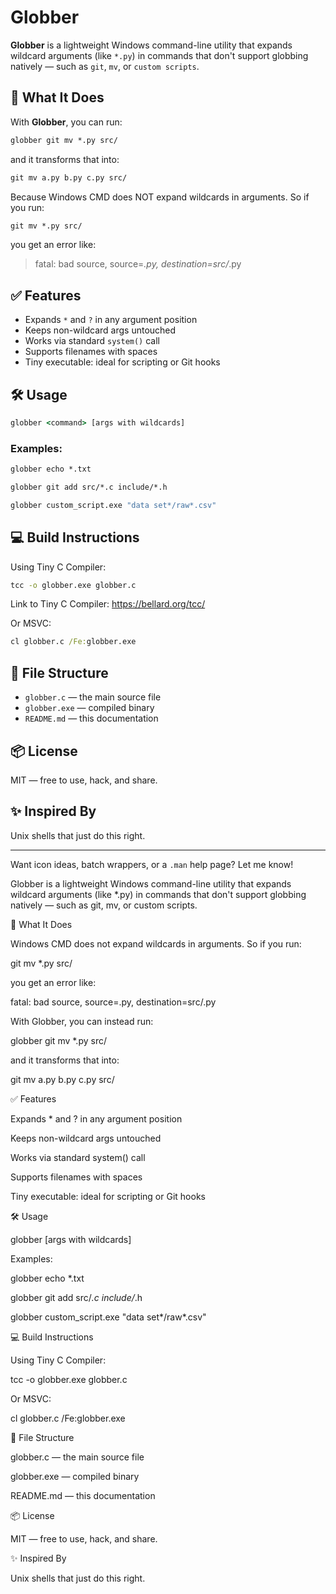 # Globber

**Globber** is a lightweight Windows command-line utility that expands wildcard arguments (like `*.py`) in commands that don't support globbing natively — such as `git`, `mv`, or `custom scripts`.

## 🚀 What It Does

With **Globber**, you can run:

```cmd
globber git mv *.py src/
```

and it transforms that into:

```cmd
git mv a.py b.py c.py src/
```

Because Windows CMD does NOT expand wildcards in arguments. So if you run:

```cmd
git mv *.py src/
```

you get an error like:

> fatal: bad source, source=*.py, destination=src/*.py


## ✅ Features

- Expands `*` and `?` in any argument position
- Keeps non-wildcard args untouched
- Works via standard `system()` call
- Supports filenames with spaces
- Tiny executable: ideal for scripting or Git hooks

## 🛠️ Usage

```cmd
globber <command> [args with wildcards]
```

### Examples:

```cmd
globber echo *.txt

globber git add src/*.c include/*.h

globber custom_script.exe "data set*/raw*.csv"
```

## 💻 Build Instructions

Using Tiny C Compiler:

```cmd
tcc -o globber.exe globber.c
```

Link to Tiny C Compiler: https://bellard.org/tcc/

Or MSVC:

```cmd
cl globber.c /Fe:globber.exe
```

## 📁 File Structure

- `globber.c` — the main source file
- `globber.exe` — compiled binary
- `README.md` — this documentation

## 📦 License

MIT — free to use, hack, and share.

## ✨ Inspired By

Unix shells that just do this right.

---

Want icon ideas, batch wrappers, or a `.man` help page? Let me know!



Globber is a lightweight Windows command-line utility that expands wildcard arguments (like *.py) in commands that don't support globbing natively — such as git, mv, or custom scripts.

🚀 What It Does

Windows CMD does not expand wildcards in arguments. So if you run:

git mv *.py src/

you get an error like:

fatal: bad source, source=.py, destination=src/.py

With Globber, you can instead run:

globber git mv *.py src/

and it transforms that into:

git mv a.py b.py c.py src/

✅ Features

Expands * and ? in any argument position

Keeps non-wildcard args untouched

Works via standard system() call

Supports filenames with spaces

Tiny executable: ideal for scripting or Git hooks

🛠️ Usage

globber <command> [args with wildcards]

Examples:

globber echo *.txt

globber git add src/*.c include/*.h

globber custom_script.exe "data set*/raw*.csv"

💻 Build Instructions

Using Tiny C Compiler:

tcc -o globber.exe globber.c

Or MSVC:

cl globber.c /Fe:globber.exe

📁 File Structure

globber.c — the main source file

globber.exe — compiled binary

README.md — this documentation

📦 License

MIT — free to use, hack, and share.

✨ Inspired By

Unix shells that just do this right.

